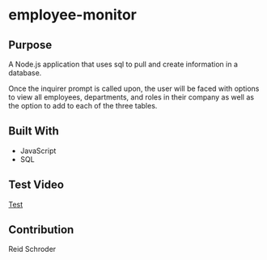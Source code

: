 # employee-monitor

## Purpose
A Node.js application that uses sql to pull and create information in a database. 

Once the inquirer prompt is called upon, the user will be faced with options to view all employees, departments, and roles in their company as well as the option to add to each of the three tables. 

## Built With
* JavaScript
* SQL

## Test Video
[Test](https://drive.google.com/file/d/1D8a_V839T2feEOjd_zF7WQpFuTfarZal/view)


## Contribution
Reid Schroder